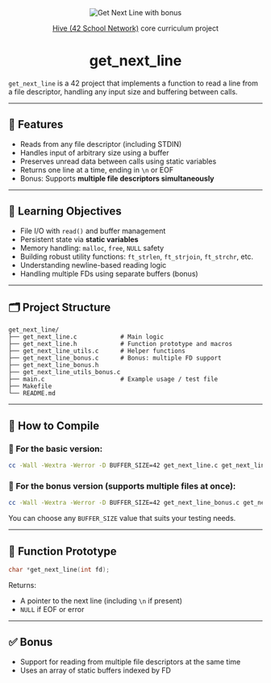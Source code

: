 <div align="center">
<picture>
  <img alt="Get Next Line with bonus" src="https://github.com/ayogun/42-project-badges/blob/main/badges/get_next_linem.png" />
</picture>

  <p><a href="https://www.hive.fi/en/curriculum">Hive (42 School Network)</a> core curriculum project</p>
  <h1>get_next_line</h1>
</div>

`get_next_line` is a 42 project that implements a function to read a line from a file descriptor, handling any input size and buffering between calls.

---

## 🚀 Features

- Reads from any file descriptor (including STDIN)
- Handles input of arbitrary size using a buffer
- Preserves unread data between calls using static variables
- Returns one line at a time, ending in `\n` or EOF
- Bonus: Supports **multiple file descriptors simultaneously**

---

## 🧠 Learning Objectives

- File I/O with `read()` and buffer management
- Persistent state via **static variables**
- Memory handling: `malloc`, `free`, `NULL` safety
- Building robust utility functions: `ft_strlen`, `ft_strjoin`, `ft_strchr`, etc.
- Understanding newline-based reading logic
- Handling multiple FDs using separate buffers (bonus)

---

## 🗂 Project Structure

```
get_next_line/
├── get_next_line.c            # Main logic
├── get_next_line.h            # Function prototype and macros
├── get_next_line_utils.c      # Helper functions
├── get_next_line_bonus.c      # Bonus: multiple FD support
├── get_next_line_bonus.h
├── get_next_line_utils_bonus.c
├── main.c                     # Example usage / test file
├── Makefile
└── README.md
```

---

## 🚀 How to Compile

### 🔧 For the basic version:
```bash
cc -Wall -Wextra -Werror -D BUFFER_SIZE=42 get_next_line.c get_next_line_utils.c main.c
```

### 🧩 For the bonus version (supports multiple files at once):
```bash
cc -Wall -Wextra -Werror -D BUFFER_SIZE=42 get_next_line_bonus.c get_next_line_utils_bonus.c main.c
```

You can choose any `BUFFER_SIZE` value that suits your testing needs.

---

## 📌 Function Prototype

```c
char *get_next_line(int fd);
```

Returns:
- A pointer to the next line (including `\n` if present)
- `NULL` if EOF or error

---

## ✅ Bonus

- Support for reading from multiple file descriptors at the same time
- Uses an array of static buffers indexed by FD
